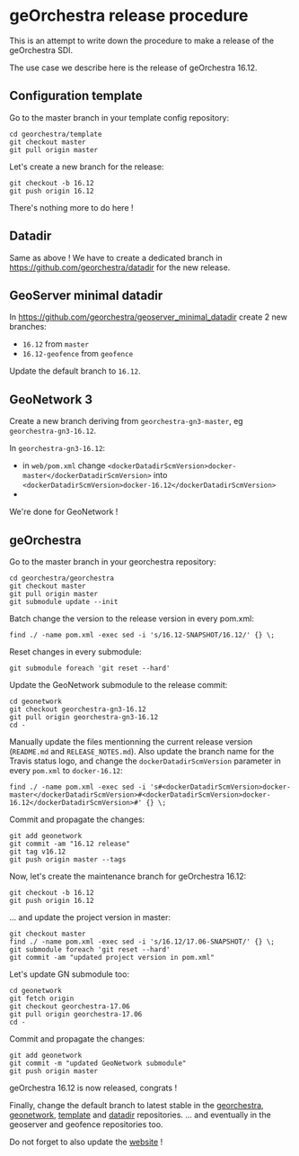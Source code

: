 # geOrchestra release procedure

This is an attempt to write down the procedure to make a release of the geOrchestra SDI.

The use case we describe here is the release of geOrchestra 16.12.

## Configuration template

Go to the master branch in your template config repository:

```
cd georchestra/template
git checkout master
git pull origin master
```

Let's create a new branch for the release:

```
git checkout -b 16.12
git push origin 16.12
```

There's nothing more to do here !

## Datadir

Same as above !
We have to create a dedicated branch in https://github.com/georchestra/datadir for the new release.


## GeoServer minimal datadir

In https://github.com/georchestra/geoserver_minimal_datadir create 2 new branches:
 * `16.12` from `master`
 * `16.12-geofence` from `geofence`

Update the default branch to `16.12`.

## GeoNetwork 3

Create a new branch deriving from `georchestra-gn3-master`, eg `georchestra-gn3-16.12`.

In `georchestra-gn3-16.12`:
 * in `web/pom.xml` change `<dockerDatadirScmVersion>docker-master</dockerDatadirScmVersion>` into `<dockerDatadirScmVersion>docker-16.12</dockerDatadirScmVersion>`
 * 


We're done for GeoNetwork !


## geOrchestra

Go to the master branch in your georchestra repository:

```
cd georchestra/georchestra
git checkout master
git pull origin master
git submodule update --init
```

Batch change the version to the release version in every pom.xml:

```
find ./ -name pom.xml -exec sed -i 's/16.12-SNAPSHOT/16.12/' {} \;
```

Reset changes in every submodule:

```
git submodule foreach 'git reset --hard'
```

Update the GeoNetwork submodule to the release commit:

```
cd geonetwork
git checkout georchestra-gn3-16.12
git pull origin georchestra-gn3-16.12
cd -
```

Manually update the files mentionning the current release version (```README.md``` and ```RELEASE_NOTES.md```).
Also update the branch name for the Travis status logo, and change the `dockerDatadirScmVersion` parameter in every `pom.xml` to `docker-16.12`:
```
find ./ -name pom.xml -exec sed -i 's#<dockerDatadirScmVersion>docker-master</dockerDatadirScmVersion>#<dockerDatadirScmVersion>docker-16.12</dockerDatadirScmVersion>#' {} \;
```

Commit and propagate the changes:

```
git add geonetwork
git commit -am "16.12 release"
git tag v16.12
git push origin master --tags
```

Now, let's create the maintenance branch for geOrchestra 16.12:

```
git checkout -b 16.12
git push origin 16.12
```

... and update the project version in master:

```
git checkout master
find ./ -name pom.xml -exec sed -i 's/16.12/17.06-SNAPSHOT/' {} \;
git submodule foreach 'git reset --hard'
git commit -am "updated project version in pom.xml"
```

Let's update GN submodule too:

```
cd geonetwork
git fetch origin
git checkout georchestra-17.06
git pull origin georchestra-17.06
cd -
```

Commit and propagate the changes:

```
git add geonetwork
git commit -m "updated GeoNetwork submodule"
git push origin master
```

geOrchestra 16.12 is now released, congrats !

Finally, change the default branch to latest stable in the [georchestra](https://github.com/georchestra/georchestra/settings), [geonetwork](https://github.com/georchestra/geonetwork/settings), [template](https://github.com/georchestra/template/settings) and [datadir](https://github.com/georchestra/datadir/settings) repositories.
... and eventually in the geoserver and geofence repositories too.

Do not forget to also update the [website](http://www.georchestra.org/software.html) !
